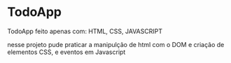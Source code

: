 # TodoApp
TodoApp feito apenas com: HTML, CSS, JAVASCRIPT


nesse projeto pude praticar  a manipulção de html com o DOM e criação de elementos CSS, e eventos em Javascript
